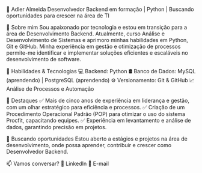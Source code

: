 🚀 Adler Almeida
Desenvolvedor Backend em formação | Python | Buscando oportunidades para crescer na área de TI

🎯 Sobre mim
Sou apaixonado por tecnologia e estou em transição para a área de Desenvolvimento Backend. Atualmente, curso Análise e Desenvolvimento de Sistemas e aprimoro minhas habilidades em Python, Git e GitHub. Minha experiência em gestão e otimização de processos permite-me identificar e implementar soluções eficientes e escaláveis no desenvolvimento de software.

🔧 Habilidades & Tecnologias
💻 Backend: Python
🛢 Banco de Dados: MySQL (aprendendo) | PostgreSQL (aprendendo)
⚙️ Versionamento: Git & GitHub
📈 Análise de Processos e Automação

📌 Destaques
✅ Mais de cinco anos de experiência em liderança e gestão, com um olhar estratégico para eficiência e processos.
✅ Criação de um Procedimento Operacional Padrão (POP) para otimizar o uso do sistema Procfit, capacitando equipes.
✅ Experiência em levantamento e análise de dados, garantindo precisão em projetos.

📢 Buscando oportunidades
Estou aberto a estágios e projetos na área de desenvolvimento, onde possa aprender, contribuir e crescer como Desenvolvedor Backend.

📫 Vamos conversar?
🔗 LinkedIn
📧 E-mail
